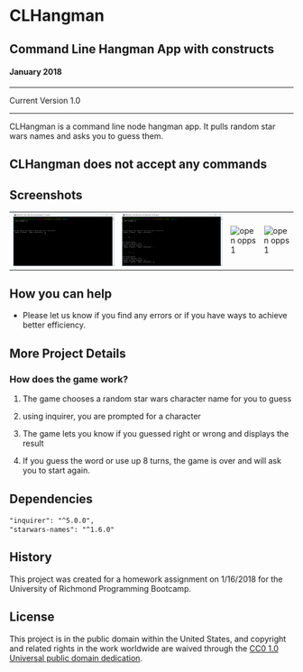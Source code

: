 # CLHangman
Command Line Hangman App with constructs
-----------------------------------------
#### January 2018 


-----------------------------------------

Current Version 1.0

---

CLHangman is a command line node hangman app.  It pulls random star wars names and asks you to guess them.

CLHangman does not accept any commands
---

## Screenshots

<table>
    <tr>
        <td>
            <img alt="open opps 1" src="images/screenshot1.png">
        </td>
        <td>
            <img alt="open opps 1" src="images/screenshot2.png">
        </td>
        <td>
            <img alt="open opps 1" src="assets/screenshots/liri03.jpg">
        </td>
        <td>
            <img alt="open opps 1" src="assets/screenshots/liri04.jpg">
        </td>
    </tr>
</table>

## How you can help

* Please let us know if you find any errors or if you have ways to achieve better efficiency.

## More Project Details

### How does the game work?

1. The game chooses a random star wars character name for you to guess

2. using inquirer, you are prompted for a character

3. The game lets you know if you guessed right or wrong and displays the result

4. If you guess the word or use up 8 turns, the game is over and will ask you to start again.


## Dependencies
    
    "inquirer": "^5.0.0",
    "starwars-names": "^1.6.0"

## History

This project was created for a homework assignment on 1/16/2018 for the University of Richmond Programming Bootcamp.

## License

This project is in the public domain within the United States, and
copyright and related rights in the work worldwide are waived through
the [CC0 1.0 Universal public domain dedication](https://creativecommons.org/publicdomain/zero/1.0/).

